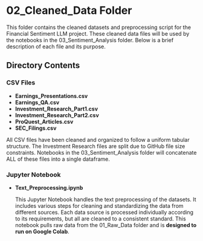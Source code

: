 # 02_Cleaned_Data Folder

This folder contains the cleaned datasets and preprocessing script for the Financial Sentiment LLM project. These cleaned data files will be used by the notebooks in the 03_Sentiment_Analysis folder. Below is a brief description of each file and its purpose.

## Directory Contents

### CSV Files
- **Earnings_Presentations.csv**
- **Earnings_QA.csv**
- **Investment_Research_Part1.csv**
- **Investment_Research_Part2.csv**
- **ProQuest_Articles.csv**
- **SEC_Filings.csv**

All CSV files have been cleaned and organized to follow a uniform tabular structure. The Investment Research files are split due to GitHub file size constraints. Notebooks in the 03_Sentiment_Analysis folder will concatenate ALL of these files into a single dataframe.

### Jupyter Notebook
- **Text_Preprocessing.ipynb**

  This Jupyter Notebook handles the text preprocessing of the datasets. It includes various steps for cleaning and standardizing the data from different sources. Each data source is processed individually according to its requirements, but all are cleaned to a consistent standard. This notebook pulls raw data from the 01_Raw_Data folder and is **designed to run on Google Colab**.